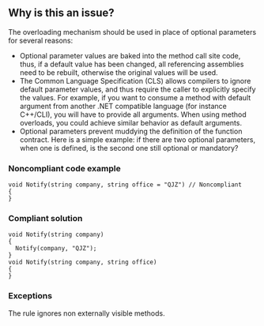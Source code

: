 ## Why is this an issue?
 
The overloading mechanism should be used in place of optional parameters for several reasons:
 
- Optional parameter values are baked into the method call site code, thus, if a default value has been changed, all referencing assemblies need
  to be rebuilt, otherwise the original values will be used.
- The Common Language Specification (CLS) allows compilers to ignore default parameter values, and thus require the caller to explicitly specify
  the values. For example, if you want to consume a method with default argument from another .NET compatible language (for instance C++/CLI), you
  will have to provide all arguments. When using method overloads, you could achieve similar behavior as default arguments.
- Optional parameters prevent muddying the definition of the function contract. Here is a simple example: if there are two optional parameters,
  when one is defined, is the second one still optional or mandatory?

### Noncompliant code example

    void Notify(string company, string office = "QJZ") // Noncompliant
    {
    }

### Compliant solution

    void Notify(string company)
    {
      Notify(company, "QJZ");
    }
    void Notify(string company, string office)
    {
    }

### Exceptions
 
The rule ignores non externally visible methods.